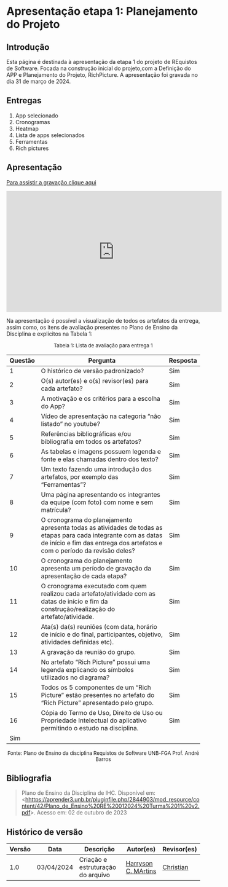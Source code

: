 # Apresentação etapa 1: Planejamento do Projeto



## Introdução

Esta página é destinada à apresentação da etapa 1 do projeto de REquistos de Software. Focada na construção inicial do projeto,com a Definição do APP e Planejamento do Projeto, RichPicture. A apresentação foi gravada no dia 31 de março de 2024.



## Entregas

1. App selecionado
2. Cronogramas 
3. Heatmap
4. Lista de apps selecionados
5. Ferramentas 
6. Rich pictures



## Apresentação

[Para assistir a gravação clique aqui](https://youtu.be/ZBQkWCX2v4A)

<center>

<iframe width="560" height="315" src="https://www.youtube.com/embed/ZBQkWCX2v4A?si=gFCOR9ZEDTEEttjn" title="YouTube video player" frameborder="0" allow="accelerometer; autoplay; clipboard-write; encrypted-media; gyroscope; picture-in-picture; web-share" referrerpolicy="strict-origin-when-cross-origin" allowfullscreen></iframe>

</center>

Na apresentação é possível a visualização de todos os artefatos da entrega, assim como, os itens de avaliação presentes no Plano de Ensino da Disciplina e explicitos na Tabela 1:

<center>

<font size="2"><p style="text-align: center">Tabela 1: Lista de avaliação para entrega 1</p></font>

| Questão | Pergunta | Resposta |
|---------|----------|----------|
| 1       | O histórico de versão padronizado? | Sim |
| 2       | O(s) autor(es) e o(s) revisor(es) para cada artefato? | Sim |
| 3       | A motivação e os critérios para a escolha do App? | Sim |
| 4       | Vídeo de apresentação na categoria “não listado” no youtube? | Sim |
| 5       | Referências bibliográficas e/ou bibliografia em todos os artefatos? | Sim |
| 6       | As tabelas e imagens possuem legenda e fonte e elas chamadas dentro dos texto? | Sim |
| 7       | Um texto fazendo uma introdução dos artefatos, por exemplo das “Ferramentas”? | Sim |
| 8       | Uma página apresentando os integrantes da equipe (com foto) com nome e sem matrícula? | Sim |
| 9       | O cronograma do planejamento apresenta todas as atividades de todas as etapas para cada integrante com as datas de início e fim das entrega dos artefatos e com o período da revisão deles? | Sim |
| 10      | O cronograma do planejamento apresenta um período de gravação da apresentação de cada etapa? | Sim |
| 11      | O cronograma executado com quem realizou cada artefato/atividade com as datas de início e fim da construção/realização do artefato/atividade. | Sim |
| 12      | Ata(s) da(s) reuniões (com data, horário de início e do final, participantes, objetivo, atividades definidas etc). | Sim |
| 13      | A gravação da reunião do grupo. | Sim |
| 14      | No artefato “Rich Picture” possui uma legenda explicando os símbolos utilizados no diagrama? | Sim |
| 15      | Todos os 5 componentes de um “Rich Picture” estão presentes no artefato do “Rich Picture” apresentado pelo grupo. | Sim |
| 16      | Cópia do Termo de Uso, Direito de Uso ou Propriedade Intelectual do aplicativo permitindo o estudo na disciplina. | Sim |
Sim                |

<font size="2"><p style="text-align: center">Fonte: Plano de Ensino da disciplina Requistos de Software UNB-FGA Prof. André Barros</p></font>

</center>



## Bibliografia

> Plano de Ensino da Disciplina de IHC. Disponível em: <<hhttps://aprender3.unb.br/pluginfile.php/2844903/mod_resource/content/42/Plano_de_Ensino%20RE%20012024%20Turma%201%20v2.pdf>>. Acesso em: 02 de outubro de 2023



## Histórico de versão

| Versão |    Data    | Descrição                         | Autor(es)                                      | Revisor(es)                                    |
| ------ | :--------: | --------------------------------- | ---------------------------------------------- | ---------------------------------------------- |
| 1.0    | 03/04/2024 | Criação e estruturação do arquivo |[Harryson C. MArtins](https://github.com/harry-cmartin) |[Christian](https://github.com/crstyhs)|
